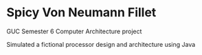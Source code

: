 # Spicy Von Neumann Fillet
GUC Semester 6 Computer Architecture project

Simulated a fictional processor design and architecture using Java
